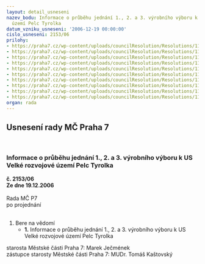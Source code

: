 ```yaml
---
layout: detail_usneseni
nazev_bodu: Informace o průběhu jednání 1., 2. a 3. výrobního výboru k US Velké rozvojové
  území Pelc Tyrolka
datum_vzniku_usneseni: '2006-12-19 00:00:00'
cislo_usneseni: 2153/06
prilohy:
- https://praha7.cz/wp-content/uploads/councilResolution/Resolutions/11536/64-vvpelc_11.doc
- https://praha7.cz/wp-content/uploads/councilResolution/Resolutions/11536/64-vvpelc_12.doc
- https://praha7.cz/wp-content/uploads/councilResolution/Resolutions/11536/64-vvpelc_13074.jpg
- https://praha7.cz/wp-content/uploads/councilResolution/Resolutions/11536/64-vvpelc_21.doc
- https://praha7.cz/wp-content/uploads/councilResolution/Resolutions/11536/64-vvpelc_22.doc
- https://praha7.cz/wp-content/uploads/councilResolution/Resolutions/11536/64-vvpelc_23075.jpg
- https://praha7.cz/wp-content/uploads/councilResolution/Resolutions/11536/64-vvpelc_31.doc
- https://praha7.cz/wp-content/uploads/councilResolution/Resolutions/11536/64-vvpelc_32.doc
- https://praha7.cz/wp-content/uploads/councilResolution/Resolutions/11536/64-vvpelc_33076.jpg
- https://praha7.cz/wp-content/uploads/councilResolution/Resolutions/11536/64-vvpelc_41.doc
organ: rada
---
```

<div id="ucUsn_pList" class="usn">
	<span><h2>Usnesení rady MČ Praha 7 </h2>
<br></span><div class="standBody">
<span><h3>Informace o průběhu jednání 1., 2. a 3. výrobního výboru k US Velké rozvojové území Pelc Tyrolka</h3></span><div class="center">
		<strong>č. 2153/06</strong><br>
	</div>
<div class="center">
		<strong>Ze dne 19.12.2006</strong><br><br>
	</div>Rada MČ P7<br> po projednání<br><br><ol><li>Bere na vědomí<ul><li>
<strong>1.</strong> Informace o průběhu jednání 1., 2. a 3. výrobního výboru k US Velké rozvojové území Pelc Tyrolka</li></ul>
</li></ol>starosta Městské části Praha 7: Marek Ječmének<br>zástupce starosty Městské části Praha 7: MUDr. Tomáš Kaštovský 
</div>
</div>